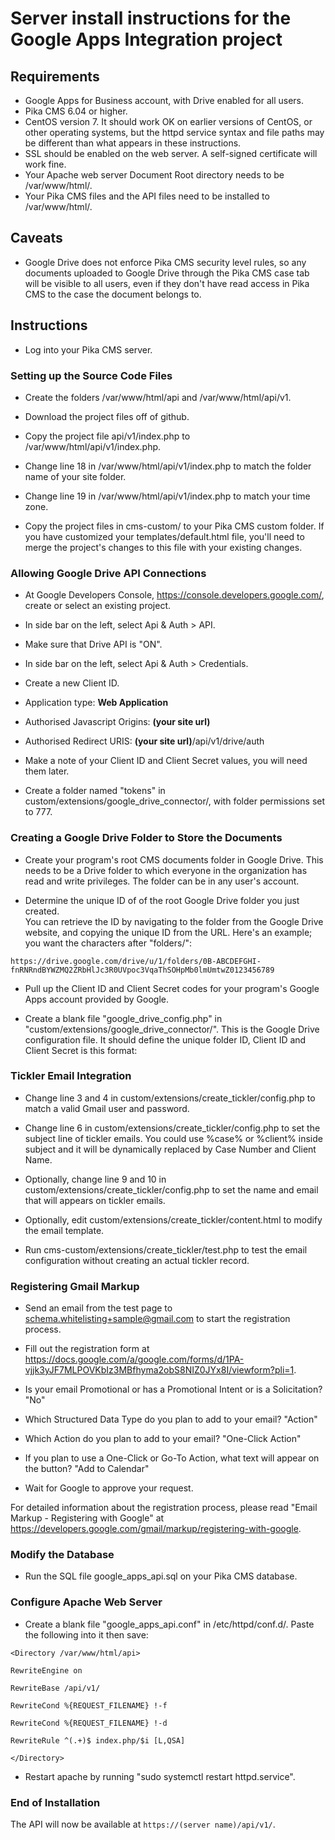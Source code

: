 # Server install instructions for the Google Apps Integration project

## Requirements

* Google Apps for Business account, with Drive enabled for all users.
* Pika CMS 6.04 or higher.
* CentOS version 7.  It should work OK on earlier versions of CentOS, or other
operating systems, but the httpd service syntax and file paths may be 
different than what appears in these instructions.
* SSL should be enabled on the web server.  A self-signed certificate will work fine.
* Your Apache web server Document Root directory needs to be /var/www/html/.
* Your Pika CMS files and the API files need to be installed to /var/www/html/.

## Caveats

* Google Drive does not enforce Pika CMS security level rules, so any documents
uploaded to Google Drive through the Pika CMS case tab will be visible to all
users, even if they don't have read access in Pika CMS to the case the document belongs to.

## Instructions

*  Log into your Pika CMS server.

### Setting up the Source Code Files

*  Create the folders /var/www/html/api and /var/www/html/api/v1.

*  Download the project files off of github.  

*  Copy the project file api/v1/index.php to /var/www/html/api/v1/index.php.

*  Change line 18 in /var/www/html/api/v1/index.php to match the folder name of
your site folder.

*  Change line 19 in /var/www/html/api/v1/index.php to match your time zone.

*  Copy the project files in cms-custom/ to your Pika CMS custom folder.  If you
have customized your templates/default.html file, you'll need to merge the 
project's changes to this file with your existing changes.

### Allowing Google Drive API Connections

* At Google Developers Console, <https://console.developers.google.com/>, create 
or select an existing project.

* In side bar on the left, select Api & Auth > API.

* Make sure that Drive API is "ON".

* In side bar on the left, select Api & Auth > Credentials.

* Create a new Client ID.

* Application type: **Web Application**

* Authorised Javascript Origins: **(your site url)**

* Authorised Redirect URIS: **(your site url)**/api/v1/drive/auth

* Make a note of your Client ID and Client Secret values, you will need them
later.

* Create a folder named "tokens" in custom/extensions/google_drive_connector/,
with folder permissions set to 777.

### Creating a Google Drive Folder to Store the Documents

*  Create your program's root CMS documents folder in Google Drive.  This needs 
to be a Drive folder to which everyone in the organization has read and write 
privileges.  The folder can be in any user's account.  

*  Determine the unique ID of of the root Google Drive folder you just created.  
You can retrieve the ID by navigating to the folder from the Google Drive 
website, and copying the unique ID from the URL.  Here's an example; you want 
the characters after "folders/":

`https://drive.google.com/drive/u/1/folders/0B-ABCDEFGHI-fnRNRndBYWZMQ2ZRbHlJc3R0UVpoc3VqaThSOHpMb0lmUmtwZ0123456789`

*  Pull up the Client ID and Client Secret codes for your program's Google Apps
account provided by Google.

*  Create a blank file "google_drive_config.php" in 
"custom/extensions/google_drive_connector/".  This is the Google Drive 
configuration file.  It should define the unique folder ID, Client ID and 
Client Secret is this format:
	
<?php

define("CLIENT_ID", '**abc123**');

define("CLIENT_SECRET", '**def456**');

define("UNIQUE_FOLDER_ID", '**0B-ABCDEFGHI-fnRNRndBYWZMQ2ZRbHlJc3R0UVpoc3VqaThSOHpMb0lmUmtwZ0123456789**');

?>

### Tickler Email Integration

* Change line 3 and 4 in custom/extensions/create_tickler/config.php to match 
a valid Gmail user and password.

* Change line 6 in custom/extensions/create_tickler/config.php to set the subject
line of tickler emails.  You could use %case% or %client% inside subject and it 
will be dynamically replaced by Case Number and Client Name.

* Optionally, change line 9 and 10 in custom/extensions/create_tickler/config.php to 
set the name and email that will appears on tickler emails.

* Optionally, edit custom/extensions/create_tickler/content.html to modify the 
email template.

* Run cms-custom/extensions/create_tickler/test.php to test the email configuration
without creating an actual tickler record.

### Registering Gmail Markup

* Send an email from the test page to schema.whitelisting+sample@gmail.com to start
the registration process.

* Fill out the registration form at <https://docs.google.com/a/google.com/forms/d/1PA-vjjk3yJF7MLPOVKbIz3MBfhyma2obS8NIZ0JYx8I/viewform?pli=1>.

* Is your email Promotional or has a Promotional Intent or is a Solicitation? "No"

* Which Structured Data Type do you plan to add to your email? "Action"

* Which Action do you plan to add to your email? "One-Click Action"

* If you plan to use a One-Click or Go-To Action, what text will appear on the button? "Add to Calendar"

* Wait for Google to approve your request.

For detailed information about the registration process, please read "Email Markup - Registering with Google" at <https://developers.google.com/gmail/markup/registering-with-google>.

### Modify the Database

*  Run the SQL file google_apps_api.sql on your Pika CMS database.

### Configure Apache Web Server

*  Create a blank file "google_apps_api.conf" in /etc/httpd/conf.d/.  Paste the following into it then save:

`<Directory /var/www/html/api>`

`RewriteEngine on`

`RewriteBase /api/v1/`

`RewriteCond %{REQUEST_FILENAME} !-f`

`RewriteCond %{REQUEST_FILENAME} !-d`

`RewriteRule ^(.+)$ index.php/$i [L,QSA]`

`</Directory>`

*  Restart apache by running "sudo systemctl restart httpd.service".

### End of Installation

The API will now be available at `https://(server name)/api/v1/`.